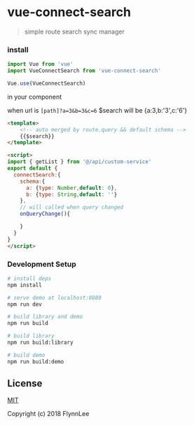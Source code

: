# vue-connect-search

> simple route search sync manager

### install

```js
import Vue from 'vue'
import VueConnectSearch from 'vue-connect-search'

Vue.use(VueConnectSearch)
```

in your component

when url is `[path]?a=3&b=3&c=6` 
$search will be {a:3,b:'3',c:'6'}
```html
<template>
    <!-- auto merged by route.query && default schema -->
    {{$search}}
</template>

<script>
import { getList } from '@/api/custom-service'
export default {
  connectSearch:{
    schema:{
      a: {type: Number,default: 0},
      b: {type: String,default: ''}
    },
    // will called when query changed
    onQueryChange(){

    }
  }
}
</script>
```


### Development Setup

``` bash
# install deps
npm install

# serve demo at localhost:8080
npm run dev

# build library and demo
npm run build

# build library
npm run build:library

# build demo
npm run build:demo
```

## License

[MIT](http://opensource.org/licenses/MIT)

Copyright (c) 2018 FlynnLee
